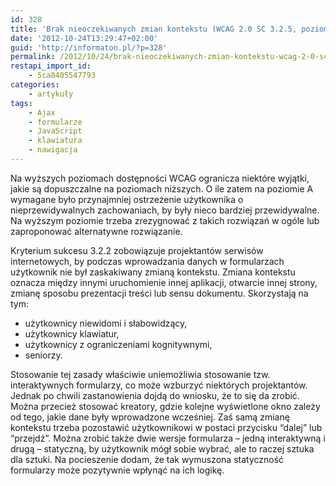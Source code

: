 ```yaml
---
id: 328
title: 'Brak nieoczekiwanych zmian kontekstu (WCAG 2.0 SC 3.2.5, poziom AAA)'
date: '2012-10-24T13:29:47+02:00'
guid: 'http://informaton.pl/?p=328'
permalink: /2012/10/24/brak-nieoczekiwanych-zmian-kontekstu-wcag-2-0-sc-3-2-5-poziom-aaa/
restapi_import_id:
    - 5ca8405547793
categories:
    - artykuły
tags:
    - Ajax
    - formularze
    - JavaScript
    - klawiatura
    - nawigacja
---
```


Na wyższych poziomach dostępności WCAG ogranicza niektóre wyjątki, jakie są dopuszczalne na poziomach niższych. O ile zatem na poziomie A wymagane było przynajmniej ostrzeżenie użytkownika o nieprzewidywalnych zachowaniach, by były nieco bardziej przewidywalne. Na wyższym poziomie trzeba zrezygnować z takich rozwiązań w ogóle lub zaproponować alternatywne rozwiązanie.

Kryterium sukcesu 3.2.2 zobowiązuje projektantów serwisów internetowych, by podczas wprowadzania danych w formularzach użytkownik nie był zaskakiwany zmianą kontekstu. Zmiana kontekstu oznacza między innymi uruchomienie innej aplikacji, otwarcie innej strony, zmianę sposobu prezentacji treści lub sensu dokumentu. Skorzystają na tym:

- użytkownicy niewidomi i słabowidzący,
- użytkownicy klawiatur,
- użytkownicy z ograniczeniami kognitywnymi,
- seniorzy.

Stosowanie tej zasady właściwie uniemożliwia stosowanie tzw. interaktywnych formularzy, co może wzburzyć niektórych projektantów. Jednak po chwili zastanowienia dojdą do wniosku, że to się da zrobić. Można przecież stosować kreatory, gdzie kolejne wyświetlone okno zależy od tego, jakie dane były wprowadzone wcześniej. Zaś samą zmianę kontekstu trzeba pozostawić użytkownikowi w postaci przycisku “dalej” lub “przejdź”. Można zrobić także dwie wersje formularza – jedną interaktywną i drugą – statyczną, by użytkownik mógł sobie wybrać, ale to raczej sztuka dla sztuki. Na pocieszenie dodam, że tak wymuszona statyczność formularzy może pozytywnie wpłynąć na ich logikę.
